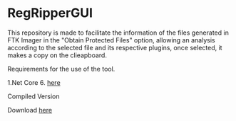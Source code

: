 # RegRipperGUI
This repository is made to facilitate the information of the files generated in FTK Imager in the "Obtain Protected Files" option, allowing an analysis according to the selected file and its respective plugins, once selected, it makes a copy on the clieapboard.

Requirements for the use of the tool.

1.Net Core 6. [here](https://dotnet.microsoft.com/en-us/download/dotnet/6.0)

Compiled Version

Download [here](deploy/deploy.zip)
